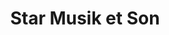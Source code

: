 ---
title: "Star Musik et Son"
url: /saint-pierre/star-musik-et-son/
shop: instrument de musique
---